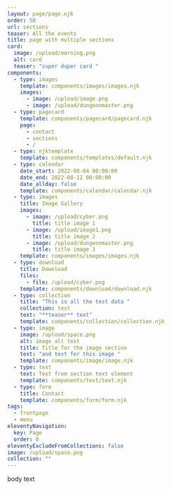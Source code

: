 ```yaml
---
layout: page/page.njk
order: 50
url: sections
teaser: All the events
title: page with multiple sections
card:
  image: /upload/morning.png
  alt: card
  teaser: "super duper card "
components:
  - type: images
    template: components/images/images.njk
    images:
      - image: /upload/image.png
      - image: /upload/dungeonmaster.png
  - type: pagecard
    template: components/pagecard/pagecard.njk
    page:
      - contact
      - sections
      - /
  - type: njktemplate
    template: components/templates/default.njk
  - type: calendar
    date_start: 2022-08-04 00:00:00
    date_end: 2022-08-12 00:00:00
    date_allday: false
    template: components/calendar/calendar.njk
  - type: images
    title: Image Gallery
    images:
      - image: /upload/cyber.png
        title: title image 1
      - image: /upload/image1.png
        title: title image 2
      - image: /upload/dungeonmaster.png
        title: title image 3
    template: components/images/images.njk
  - type: download
    title: Download
    files:
      - file: /upload/cyber.png
    template: components/download/download.njk
  - type: collection
    title: "This is all the test data "
    collection: test
    text: "**teaser** text"
    template: components/collection/collection.njk
  - type: image
    image: /upload/space.png
    alt: image alt text
    title: Title for the image section
    text: "and text for this image "
    template: components/image/image.njk
  - type: text
    text: Text from section text element
    template: components/text/text.njk
  - type: form
    title: Contact
    template: components/form/form.njk
tags:
  - frontpage
  - menu
eleventyNavigation:
  key: Page
  order: 0
eleventyExcludeFromCollections: false
image: /upload/space.png
collection: ""
---
```


body text

